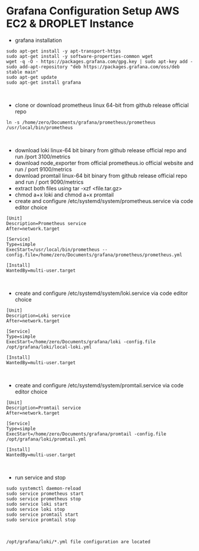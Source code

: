 # Grafana Configuration Setup AWS EC2 & DROPLET Instance

- grafana installation

```
sudo apt-get install -y apt-transport-https
sudo apt-get install -y software-properties-common wget
wget -q -O - https://packages.grafana.com/gpg.key | sudo apt-key add -
sudo add-apt-repository "deb https://packages.grafana.com/oss/deb stable main"
sudo apt-get update
sudo apt-get install grafana
```
<br>

- clone or download prometheus linux 64-bit from github release official repo
```
ln -s /home/zero/Documents/grafana/prometheus/prometheus /usr/local/bin/prometheus
```
<br>

- download loki linux-64 bit binary from github release official repo and run /port 3100/metrics
- download node_exporter from official prometheus.io official website and run / port 9100/metrics
- download promtail linux-64 bit binary from github release official repo and run / port 9090/metrics
- extract both files using tar -xzf <file.tar.gz>
- chmod a+x loki and chmod a+x promtail
- create and configure /etc/systemd/system/prometheus.service via code editor choice
```
[Unit]
Description=Prometheus service
After=network.target

[Service]
Type=simple
ExecStart=/usr/local/bin/prometheus --config.file=/home/zero/Documents/grafana/prometheus/prometheus.yml

[Install]
WantedBy=multi-user.target
```

<br>

- create and configure /etc/systemd/system/loki.service via code editor choice
```
[Unit]
Description=Loki service
After=network.target

[Service]
Type=simple
ExecStart=/home/zero/Documents/grafana/loki -config.file /opt/grafana/loki/local-loki.yml

[Install]
WantedBy=multi-user.target
```

<br>

- create and configure /etc/systemd/system/promtail.service via code editor choice

```
[Unit]
Description=Promtail service
After=network.target

[Service]
Type=simple
ExecStart=/home/zero/Documents/grafana/promtail -config.file /opt/grafana/loki/promtail.yml

[Install]
WantedBy=multi-user.target
```
<br>

- run service and stop
```
sudo systemctl daemon-reload
sudo service prometheus start
sudo service prometheus stop
sudo service loki start
sudo service loki stop
sudo service promtail start
sudo service promtail stop
```
<br> 

`/opt/grafana/loki/*.yml file configuration are located`
